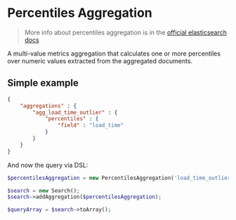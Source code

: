 # Percentiles Aggregation

> More info about percentiles aggregation is in the [official elasticsearch docs][1]

A multi-value metrics aggregation that calculates one or more percentiles over
numeric values extracted from the aggregated documents.

## Simple example

```JSON
{
    "aggregations" : {
        "agg_load_time_outlier" : {
            "percentiles" : {
                "field" : "load_time"
            }
        }
    }
}
```

And now the query via DSL:

```php
$percentilesAggregation = new PercentilesAggregation('load_time_outlier', 'load_time');

$search = new Search();
$search->addAggregation($percentilesAggregation);

$queryArray = $search->toArray();
```

[1]: https://www.elastic.co/guide/en/elasticsearch/reference/current/search-aggregations-metrics-cardinality-aggregation.html
